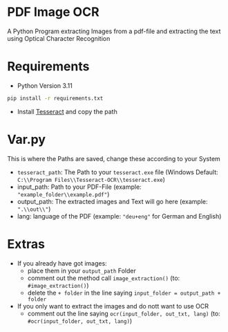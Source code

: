 # PDF Image OCR
A Python Program extracting Images from a pdf-file and extracting the text using Optical Character Recognition
# Requirements
- Python Version 3.11
```bash 
pip install -r requirements.txt
```
- Install [Tesseract](https://github.com/tesseract-ocr/tesseract) and copy the path

# Var.py
This is where the Paths are saved, change these according to your System
- `tesseract_path`: The Path to your `tesseract.exe` file (Windows Default: `C:\\Program Files\\Tesseract-OCR\\tesseract.exe`)
- input_path: Path to your PDF-File (example: `"example_folder\\example.pdf"`)
- output_path: The extracted images and Text will go here (example: `".\\out\\"`)
- lang: language of the PDF (example: `"deu+eng"` for German and English)

# Extras
- If you already have got images:
  - place them in your `output_path` Folder
  - comment out the method call `image_extraction()` (to: `#image_extraction()`)
  - delete the `+ folder` in the line saying `input_folder = output_path + folder`
- If you only want to extract the images and do nott want to use OCR
  - comment out the line saying `ocr(input_folder, out_txt, lang)` (to: `#ocr(input_folder, out_txt, lang)`)
